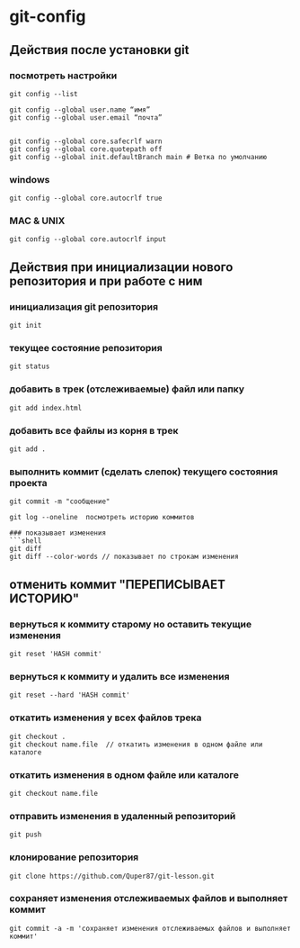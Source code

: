 # git-config
## Действия после установки git

### посмотреть настройки
```shell
git config --list
```

```shell
git config --global user.name “имя”
git config --global user.email “почта”


git config --global core.safecrlf warn
git config --global core.quotepath off
git config --global init.defaultBranch main # Ветка по умолчанию
```

### windows
```shell
git config --global core.autocrlf true
```


### MAC & UNIX
```shell
git config --global core.autocrlf input
```


## Действия при инициализации нового репозитория и при работе с ним


### инициализация git репозитория
```shell
git init
```

### текущее состояние репозитория
```shell
git status
```

### добавить в трек (отслеживаемые) файл или папку
```shell
git add index.html
```

### добавить все файлы из корня в трек
```shell
git add .
```

### выполнить коммит (сделать слепок) текущего состояния проекта
```shell
git commit -m "сообщение"
```

```shell
git log --oneline  посмотреть историю коммитов

### показывает изменения
```shell
git diff
git diff --color-words // показывает по строкам изменения
```

## отменить коммит "ПЕРЕПИСЫВАЕТ ИСТОРИЮ"

### вернуться к коммиту старому но оставить текущие изменения
```shell
git reset 'HASH commit'
```

### вернуться к коммиту и удалить все изменения
```shell
git reset --hard 'HASH commit'
```
### откатить изменения у всех файлов трека
```shell
git checkout .  
git checkout name.file  // откатить изменения в одном файле или каталоге
```

### откатить изменения в одном файле или каталоге
```shell
git checkout name.file
```

### отправить изменения в удаленный репозиторий
```shell
git push 
```

### клонирование репозитория
```shell
git clone https://github.com/Quper87/git-lesson.git
```

### сохраняет изменения отслеживаемых файлов и выполняет коммит
```shell
git commit -a -m 'сохраняет изменения отслеживаемых файлов и выполняет коммит'
